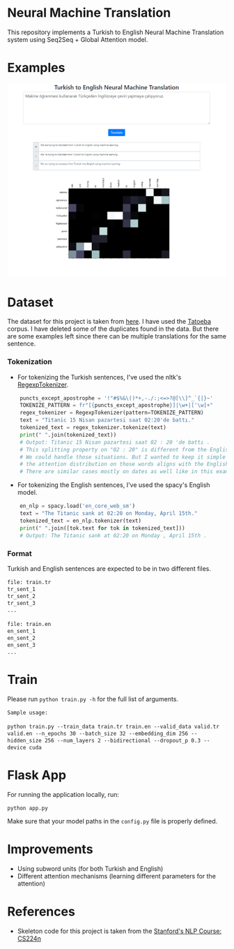 # Neural Machine Translation

This repository implements a Turkish to English Neural Machine Translation system using Seq2Seq + Global Attention model.

# Examples
![NMT Image](images/nmt_example.png)

# Dataset

The dataset for this project is taken from [here](http://opus.nlpl.eu/). I have used the [Tatoeba](http://opus.nlpl.eu/Tatoeba-v20190709.php) corpus. I have deleted some of the duplicates found in the data. But there are some examples left since there can be multiple translations for the same sentence.

### Tokenization

* For tokenizing the Turkish sentences, I've used the nltk's [RegexpTokenizer](http://www.nltk.org/api/nltk.tokenize.html?highlight=regexp#nltk.tokenize.regexp.RegexpTokenizer). 

```python
    puncts_except_apostrophe = '!"#$%&\()*+,-./:;<=>?@[\\]^_`{|}~'
    TOKENIZE_PATTERN = fr"[{puncts_except_apostrophe}]|\w+|['\w]+"
    regex_tokenizer = RegexpTokenizer(pattern=TOKENIZE_PATTERN)
    text = "Titanic 15 Nisan pazartesi saat 02:20'de battı."
    tokenized_text = regex_tokenizer.tokenize(text)
    print(" ".join(tokenized_text))
    # Output: Titanic 15 Nisan pazartesi saat 02 : 20 'de battı .
    # This splitting property on "02 : 20" is different from the English tokenizer.
    # We could handle those situations. But I wanted to keep it simple and see if 
    # the attention distribution on those words aligns with the English tokens.
    # There are similar cases mostly on dates as well like in this example: 02/09/2019
```

* For tokenizing the English sentences, I've used the spacy's English model.

```python
    en_nlp = spacy.load('en_core_web_sm')
    text = "The Titanic sank at 02:20 on Monday, April 15th."
    tokenized_text = en_nlp.tokenizer(text)
    print(" ".join([tok.text for tok in tokenized_text]))
    # Output: The Titanic sank at 02:20 on Monday , April 15th .
```

### Format

Turkish and English sentences are expected to be in two different files.

```
file: train.tr
tr_sent_1
tr_sent_2
tr_sent_3
...

file: train.en
en_sent_1
en_sent_2
en_sent_3
...
```

# Train

Please run `python train.py -h` for the full list of arguments.

```
Sample usage:

python train.py --train_data train.tr train.en --valid_data valid.tr valid.en --n_epochs 30 --batch_size 32 --embedding_dim 256 --hidden_size 256 --num_layers 2 --bidirectional --dropout_p 0.3 --device cuda
```

# Flask App

For running the application locally, run:

```
python app.py
```

Make sure that your model paths in the `config.py` file is properly defined.

# Improvements

* Using subword units (for both Turkish and English)
* Different attention mechanisms (learning different parameters for the attention)

# References

* Skeleton code for this project is taken from the [Stanford's NLP Course: CS224n](http://web.stanford.edu/class/cs224n/)

